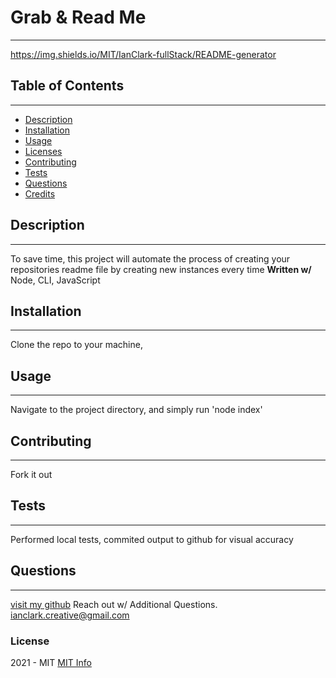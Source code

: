# Grab & Read Me
  ------
  
  https://img.shields.io/MIT/IanClark-fullStack/README-generator

  ## Table of Contents
  ------

  * [Description](#description)
  * [Installation](#installation)
  * [Usage](#usage)
  * [Licenses](#licenses)
  * [Contributing](#contributing)
  * [Tests](#tests)
  * [Questions](#questions)
  * [Credits](#credits)

  ## Description
  ------
  To save time, this project will automate the process of creating your repositories readme file  by creating new instances every time
  **Written w/**
  Node, CLI, JavaScript 

  ## Installation
  ------
  Clone the repo to your machine, 

  ## Usage
  ------
  Navigate to the project directory, and simply run 'node index'

  ## Contributing
  ------
  Fork it out

  ## Tests
  ------
  Performed local tests, commited output to github for visual accuracy
  
  ## Questions
  ------
  [visit my github](https://www.github.com/IanClark-fullStack) 
  Reach out w/ Additional Questions. 
  ianclark.creative@gmail.com
  

  
  ### License
   2021 - MIT
  [MIT Info](https://choosealicense.com/licenses/mit/)



